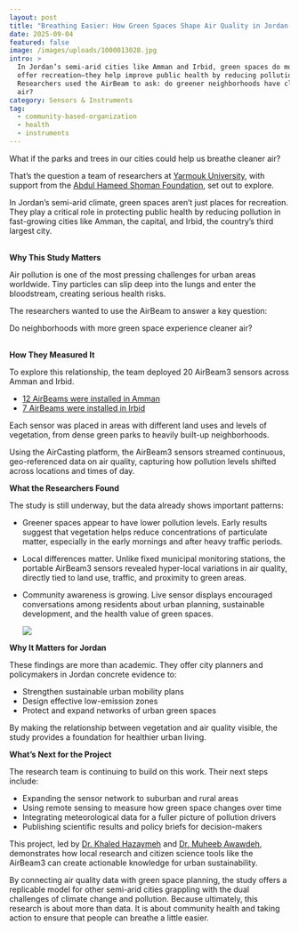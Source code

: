 ```yaml
---
layout: post
title: "Breathing Easier: How Green Spaces Shape Air Quality in Jordan’s Cities"
date: 2025-09-04
featured: false
image: /images/uploads/1000013028.jpg
intro: >
  In Jordan’s semi-arid cities like Amman and Irbid, green spaces do more than
  offer recreation—they help improve public health by reducing pollution.
  Researchers used the AirBeam to ask: do greener neighborhoods have cleaner
  air?
category: Sensors & Instruments
tag:
  - community-based-organization
  - health
  - instruments
---
```

What if the parks and trees in our cities could help us breathe cleaner air?

That’s the question a team of researchers at [Yarmouk University](https://www.yu.edu.jo/index.php/en/), with support from the [Abdul Hameed Shoman Foundation](https://shoman.org/en), set out to explore.

In Jordan’s semi-arid climate, green spaces aren’t just places for recreation. They play a critical role in protecting public health by reducing pollution in fast-growing cities like Amman, the capital, and Irbid, the country’s third largest city.

**\
Why This Study Matters**

Air pollution is one of the most pressing challenges for urban areas worldwide. Tiny particles can slip deep into the lungs and enter the bloodstream, creating serious health risks.

The researchers wanted to use the AirBeam to answer a key question:

Do neighborhoods with more green space experience cleaner air?

**\
How They Measured It**

To explore this relationship, the team deployed 20 AirBeam3 sensors across Amman and Irbid.

* [12 AirBeams were installed in Amman](https://bit.ly/45QhaXX)
* [7 AirBeams were installed in Irbid](https://bit.ly/4mCdyQv)

Each sensor was placed in areas with different land uses and levels of vegetation, from dense green parks to heavily built-up neighborhoods. 

Using the AirCasting platform, the AirBeam3 sensors streamed continuous, geo-referenced data on air quality, capturing how pollution levels shifted across locations and times of day.

**What the Researchers Found**

The study is still underway, but the data already shows important patterns:

* Greener spaces appear to have lower pollution levels. Early results suggest that vegetation helps reduce concentrations of particulate matter, especially in the early mornings and after heavy traffic periods.
* Local differences matter. Unlike fixed municipal monitoring stations, the portable AirBeam3 sensors revealed hyper-local variations in air quality, directly tied to land use, traffic, and proximity to green areas.
* Community awareness is growing. Live sensor displays encouraged conversations among residents about urban planning, sustainable development, and the health value of green spaces.

  ![](/images/uploads/0-1.jpg)

**Why It Matters for Jordan**

These findings are more than academic. They offer city planners and policymakers in Jordan concrete evidence to:

* Strengthen sustainable urban mobility plans
* Design effective low-emission zones
* Protect and expand networks of urban green spaces

By making the relationship between vegetation and air quality visible, the study provides a foundation for healthier urban living.

**What’s Next for the Project**

The research team is continuing to build on this work. Their next steps include:

* Expanding the sensor network to suburban and rural areas
* Using remote sensing to measure how green space changes over time
* Integrating meteorological data for a fuller picture of pollution drivers
* Publishing scientific results and policy briefs for decision-makers

This project, led by [Dr. Khaled Hazaymeh](https://fmd.yu.edu.jo/facweb/HomePage.aspx?AcadURL=khazaymeh) and [Dr. Muheeb Awawdeh](https://fmd.yu.edu.jo/facweb/HomePage.aspx?AcadURL=AWAWDEH), demonstrates how local research and citizen science tools like the AirBeam3 can create actionable knowledge for urban sustainability.

By connecting air quality data with green space planning, the study offers a replicable model for other semi-arid cities grappling with the dual challenges of climate change and pollution. Because ultimately, this research is about more than data. It is about community health and taking action to ensure that people can breathe a little easier.